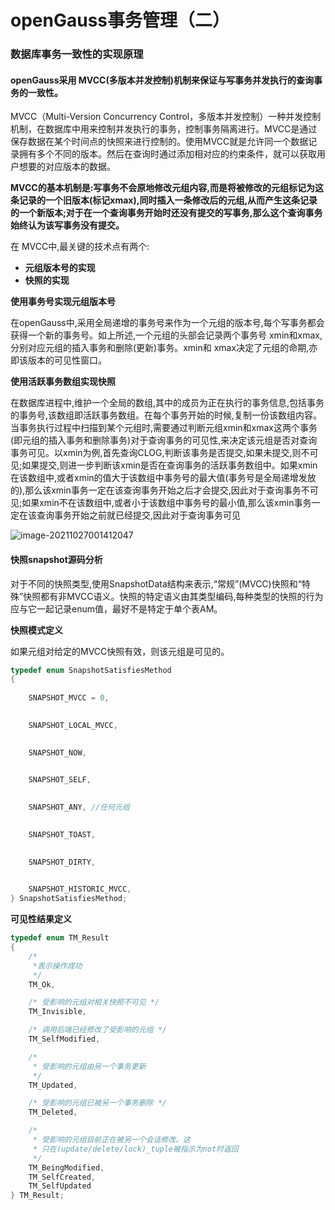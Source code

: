 # openGauss事务管理（二）

### 数据库事务一致性的实现原理

#### openGauss采用 MVCC(多版本并发控制)机制来保证与写事务并发执行的查询事务的一致性。

MVCC（Multi-Version Concurrency Control，多版本并发控制）一种并发控制机制，在数据库中用来控制并发执行的事务，控制事务隔离进行。MVCC是通过保存数据在某个时间点的快照来进行控制的。使用MVCC就是允许同一个数据记录拥有多个不同的版本。然后在查询时通过添加相对应的约束条件，就可以获取用户想要的对应版本的数据。

**MVCC的基本机制是:写事务不会原地修改元组内容,而是将被修改的元组标记为这条记录的一个旧版本(标记xmax),同时插入一条修改后的元组,从而产生这条记录的一个新版本;对于在一个查询事务开始时还没有提交的写事务,那么这个查询事务始终认为该写事务没有提交。**

在 MVCC中,最关键的技术点有两个:

- **元组版本号的实现**
- **快照的实现**



**使用事务号实现元组版本号**

在openGauss中,采用全局递增的事务号来作为一个元组的版本号,每个写事务都会获得一个新的事务号。如上所述,一个元组的头部会记录两个事务号 xmin和xmax,分别对应元组的插入事务和删除(更新)事务。xmin和 xmax决定了元组的命期,亦即该版本的可见性窗口。

**使用活跃事务数组实现快照**

在数据库进程中,维护一个全局的数组,其中的成员为正在执行的事务信息,包括事务的事务号,该数组即活跃事务数组。在每个事务开始的时候,复制一份该数组内容。当事务执行过程中扫描到某个元组时,需要通过判断元组xmin和xmax这两个事务(即元组的插入事务和删除事务)对于查询事务的可见性,来决定该元组是否对查询事务可见。以xmin为例,首先查询CLOG,判断该事务是否提交,如果未提交,则不可见;如果提交,则进一步判断该xmin是否在查询事务的活跃事务数组中。如果xmin在该数组中,或者xmin的值大于该数组中事务号的最大值(事务号是全局递增发放的),那么该xmin事务一定在该查询事务开始之后才会提交,因此对于查询事务不可见;如果xmin不在该数组中,或者小于该数组中事务号的最小值,那么该xmin事务一定在该查询事务开始之前就已经提交,因此对于查询事务可见

![image-20211027001412047](C:\Users\DELL\AppData\Roaming\Typora\typora-user-images\image-20211027001412047.png)

#### 快照snapshot源码分析

对于不同的快照类型,使用SnapshotData结构来表示,“常规”(MVCC)快照和“特殊”快照都有非MVCC语义。快照的特定语义由其类型编码,每种类型的快照的行为应与它一起记录enum值，最好不是特定于单个表AM。

**快照模式定义**

如果元组对给定的MVCC快照有效，则该元组是可见的。

```c++
typedef enum SnapshotSatisfiesMethod
{
    
    SNAPSHOT_MVCC = 0,

    
    SNAPSHOT_LOCAL_MVCC,

   
    SNAPSHOT_NOW,

   
    SNAPSHOT_SELF,

    
    SNAPSHOT_ANY, //任何元组

   
    SNAPSHOT_TOAST,

   
    SNAPSHOT_DIRTY,

   
    SNAPSHOT_HISTORIC_MVCC,
} SnapshotSatisfiesMethod;
```

**可见性结果定义**

```c++
typedef enum TM_Result
{
    /*
     *表示操作成功
     */
    TM_Ok,

    /* 受影响的元组对相关快照不可见 */
    TM_Invisible,

    /* 调用后端已经修改了受影响的元组 */
    TM_SelfModified,

    /*
     * 受影响的元组由另一个事务更新
     */
    TM_Updated,

    /* 受影响的元组已被另一个事务删除 */
    TM_Deleted,

    /*
     * 受影响的元组目前正在被另一个会话修改。这
	 * 只在(update/delete/lock)_tuple被指示为not时返回
     */
    TM_BeingModified,
	TM_SelfCreated,
	TM_SelfUpdated
} TM_Result;
```

